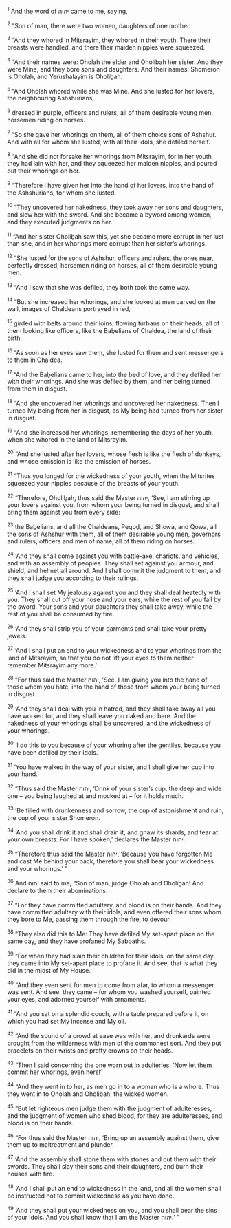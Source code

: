 <sup>1</sup> And the word of יהוה came to me, saying,

<sup>2</sup> “Son of man, there were two women, daughters of one mother.

<sup>3</sup> “And they whored in Mitsrayim, they whored in their youth. There their breasts were handled, and there their maiden nipples were squeezed.

<sup>4</sup> “And their names were: Oholah the elder and Oholiḇah her sister. And they were Mine, and they bore sons and daughters. And their names: Shomeron is Oholah, and Yerushalayim is Oholiḇah.

<sup>5</sup> “And Oholah whored while she was Mine. And she lusted for her lovers, the neighbouring Ashshurians,

<sup>6</sup> dressed in purple, officers and rulers, all of them desirable young men, horsemen riding on horses.

<sup>7</sup> “So she gave her whorings on them, all of them choice sons of Ashshur. And with all for whom she lusted, with all their idols, she defiled herself.

<sup>8</sup> “And she did not forsake her whorings from Mitsrayim, for in her youth they had lain with her, and they squeezed her maiden nipples, and poured out their whorings on her.

<sup>9</sup> “Therefore I have given her into the hand of her lovers, into the hand of the Ashshurians, for whom she lusted.

<sup>10</sup> “They uncovered her nakedness, they took away her sons and daughters, and slew her with the sword. And she became a byword among women, and they executed judgments on her.

<sup>11</sup> “And her sister Oholiḇah saw this, yet she became more corrupt in her lust than she, and in her whorings more corrupt than her sister’s whorings.

<sup>12</sup> “She lusted for the sons of Ashshur, officers and rulers, the ones near, perfectly dressed, horsemen riding on horses, all of them desirable young men.

<sup>13</sup> “And I saw that she was defiled, they both took the same way.

<sup>14</sup> “But she increased her whorings, and she looked at men carved on the wall, images of Chaldeans portrayed in red,

<sup>15</sup> girded with belts around their loins, flowing turbans on their heads, all of them looking like officers, like the Baḇelians of Chaldea, the land of their birth.

<sup>16</sup> “As soon as her eyes saw them, she lusted for them and sent messengers to them in Chaldea.

<sup>17</sup> “And the Baḇelians came to her, into the bed of love, and they defiled her with their whorings. And she was defiled by them, and her being turned from them in disgust.

<sup>18</sup> “And she uncovered her whorings and uncovered her nakedness. Then I turned My being from her in disgust, as My being had turned from her sister in disgust.

<sup>19</sup> “And she increased her whorings, remembering the days of her youth, when she whored in the land of Mitsrayim.

<sup>20</sup> “And she lusted after her lovers, whose flesh is like the flesh of donkeys, and whose emission is like the emission of horses.

<sup>21</sup> “Thus you longed for the wickedness of your youth, when the Mitsrites squeezed your nipples because of the breasts of your youth.

<sup>22</sup> “Therefore, Oholiḇah, thus said the Master יהוה, ‘See, I am stirring up your lovers against you, from whom your being turned in disgust, and shall bring them against you from every side:

<sup>23</sup> the Baḇelians, and all the Chaldeans, Peqoḏ, and Showa, and Qowa, all the sons of Ashshur with them, all of them desirable young men, governors and rulers, officers and men of name, all of them riding on horses.

<sup>24</sup> ‘And they shall come against you with battle-axe, chariots, and vehicles, and with an assembly of peoples. They shall set against you armour, and shield, and helmet all around. And I shall commit the judgment to them, and they shall judge you according to their rulings.

<sup>25</sup> ‘And I shall set My jealousy against you and they shall deal heatedly with you. They shall cut off your nose and your ears, while the rest of you fall by the sword. Your sons and your daughters they shall take away, while the rest of you shall be consumed by fire.

<sup>26</sup> ‘And they shall strip you of your garments and shall take your pretty jewels.

<sup>27</sup> ‘And I shall put an end to your wickedness and to your whorings from the land of Mitsrayim, so that you do not lift your eyes to them neither remember Mitsrayim any more.’

<sup>28</sup> “For thus said the Master יהוה, ‘See, I am giving you into the hand of those whom you hate, into the hand of those from whom your being turned in disgust.

<sup>29</sup> ‘And they shall deal with you in hatred, and they shall take away all you have worked for, and they shall leave you naked and bare. And the nakedness of your whorings shall be uncovered, and the wickedness of your whorings.

<sup>30</sup> ‘I do this to you because of your whoring after the gentiles, because you have been defiled by their idols.

<sup>31</sup> ‘You have walked in the way of your sister, and I shall give her cup into your hand.’

<sup>32</sup> “Thus said the Master יהוה, ‘Drink of your sister’s cup, the deep and wide one – you being laughed at and mocked at – for it holds much.

<sup>33</sup> ‘Be filled with drunkenness and sorrow, the cup of astonishment and ruin, the cup of your sister Shomeron.

<sup>34</sup> ‘And you shall drink it and shall drain it, and gnaw its shards, and tear at your own breasts. For I have spoken,’ declares the Master יהוה.

<sup>35</sup> “Therefore thus said the Master יהוה, ‘Because you have forgotten Me and cast Me behind your back, therefore you shall bear your wickedness and your whorings.’ ”

<sup>36</sup> And יהוה said to me, “Son of man, judge Oholah and Oholiḇah! And declare to them their abominations.

<sup>37</sup> “For they have committed adultery, and blood is on their hands. And they have committed adultery with their idols, and even offered their sons whom they bore to Me, passing them through the fire, to devour.

<sup>38</sup> “They also did this to Me: They have defiled My set-apart place on the same day, and they have profaned My Sabbaths.

<sup>39</sup> “For when they had slain their children for their idols, on the same day they came into My set-apart place to profane it. And see, that is what they did in the midst of My House.

<sup>40</sup> “And they even sent for men to come from afar, to whom a messenger was sent. And see, they came – for whom you washed yourself, painted your eyes, and adorned yourself with ornaments.

<sup>41</sup> “And you sat on a splendid couch, with a table prepared before it, on which you had set My incense and My oil.

<sup>42</sup> “And the sound of a crowd at ease was with her, and drunkards were brought from the wilderness with men of the commonest sort. And they put bracelets on their wrists and pretty crowns on their heads.

<sup>43</sup> “Then I said concerning the one worn out in adulteries, ‘Now let them commit her whorings, even hers!’

<sup>44</sup> “And they went in to her, as men go in to a woman who is a whore. Thus they went in to Oholah and Oholiḇah, the wicked women.

<sup>45</sup> “But let righteous men judge them with the judgment of adulteresses, and the judgment of women who shed blood, for they are adulteresses, and blood is on their hands.

<sup>46</sup> “For thus said the Master יהוה, ‘Bring up an assembly against them, give them up to maltreatment and plunder.

<sup>47</sup> ‘And the assembly shall stone them with stones and cut them with their swords. They shall slay their sons and their daughters, and burn their houses with fire.

<sup>48</sup> ‘And I shall put an end to wickedness in the land, and all the women shall be instructed not to commit wickedness as you have done.

<sup>49</sup> ‘And they shall put your wickedness on you, and you shall bear the sins of your idols. And you shall know that I am the Master יהוה.’ ”

